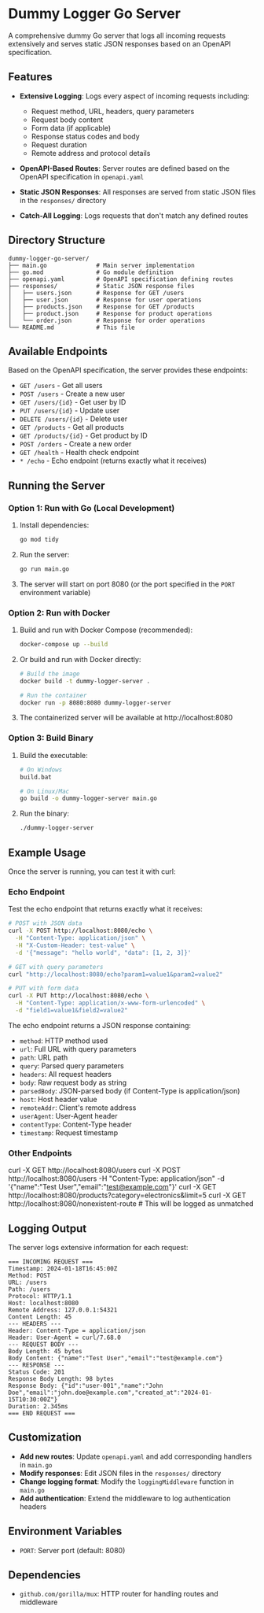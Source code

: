 # Dummy Logger Go Server

A comprehensive dummy Go server that logs all incoming requests extensively and serves static JSON responses based on an OpenAPI specification.

## Features

- **Extensive Logging**: Logs every aspect of incoming requests including:
  - Request method, URL, headers, query parameters
  - Request body content
  - Form data (if applicable)
  - Response status codes and body
  - Request duration
  - Remote address and protocol details

- **OpenAPI-Based Routes**: Server routes are defined based on the OpenAPI specification in `openapi.yaml`

- **Static JSON Responses**: All responses are served from static JSON files in the `responses/` directory

- **Catch-All Logging**: Logs requests that don't match any defined routes

## Directory Structure

```
dummy-logger-go-server/
├── main.go              # Main server implementation
├── go.mod               # Go module definition
├── openapi.yaml         # OpenAPI specification defining routes
├── responses/           # Static JSON response files
│   ├── users.json       # Response for GET /users
│   ├── user.json        # Response for user operations
│   ├── products.json    # Response for GET /products
│   ├── product.json     # Response for product operations
│   └── order.json       # Response for order operations
└── README.md            # This file
```

## Available Endpoints

Based on the OpenAPI specification, the server provides these endpoints:

- `GET /users` - Get all users
- `POST /users` - Create a new user
- `GET /users/{id}` - Get user by ID
- `PUT /users/{id}` - Update user
- `DELETE /users/{id}` - Delete user
- `GET /products` - Get all products
- `GET /products/{id}` - Get product by ID
- `POST /orders` - Create a new order
- `GET /health` - Health check endpoint
- `* /echo` - Echo endpoint (returns exactly what it receives)

## Running the Server

### Option 1: Run with Go (Local Development)

1. Install dependencies:
   ```bash
   go mod tidy
   ```

2. Run the server:
   ```bash
   go run main.go
   ```

3. The server will start on port 8080 (or the port specified in the `PORT` environment variable)

### Option 2: Run with Docker

1. Build and run with Docker Compose (recommended):
   ```bash
   docker-compose up --build
   ```

2. Or build and run with Docker directly:
   ```bash
   # Build the image
   docker build -t dummy-logger-server .
   
   # Run the container
   docker run -p 8080:8080 dummy-logger-server
   ```

3. The containerized server will be available at http://localhost:8080

### Option 3: Build Binary

1. Build the executable:
   ```bash
   # On Windows
   build.bat
   
   # On Linux/Mac
   go build -o dummy-logger-server main.go
   ```

2. Run the binary:
   ```bash
   ./dummy-logger-server
   ```

## Example Usage

Once the server is running, you can test it with curl:

### Echo Endpoint
Test the echo endpoint that returns exactly what it receives:

```bash
# POST with JSON data
curl -X POST http://localhost:8080/echo \
  -H "Content-Type: application/json" \
  -H "X-Custom-Header: test-value" \
  -d '{"message": "hello world", "data": [1, 2, 3]}'

# GET with query parameters
curl "http://localhost:8080/echo?param1=value1&param2=value2"

# PUT with form data
curl -X PUT http://localhost:8080/echo \
  -H "Content-Type: application/x-www-form-urlencoded" \
  -d "field1=value1&field2=value2"
```

The echo endpoint returns a JSON response containing:
- `method`: HTTP method used
- `url`: Full URL with query parameters
- `path`: URL path
- `query`: Parsed query parameters
- `headers`: All request headers
- `body`: Raw request body as string
- `parsedBody`: JSON-parsed body (if Content-Type is application/json)
- `host`: Host header value
- `remoteAddr`: Client's remote address
- `userAgent`: User-Agent header
- `contentType`: Content-Type header
- `timestamp`: Request timestamp

### Other Endpoints
curl -X GET http://localhost:8080/users
curl -X POST http://localhost:8080/users -H "Content-Type: application/json" -d '{"name":"Test User","email":"test@example.com"}'
curl -X GET http://localhost:8080/products?category=electronics&limit=5
curl -X GET http://localhost:8080/nonexistent-route  # This will be logged as unmatched

## Logging Output

The server logs extensive information for each request:

```
=== INCOMING REQUEST ===
Timestamp: 2024-01-18T16:45:00Z
Method: POST
URL: /users
Path: /users
Protocol: HTTP/1.1
Host: localhost:8080
Remote Address: 127.0.0.1:54321
Content Length: 45
--- HEADERS ---
Header: Content-Type = application/json
Header: User-Agent = curl/7.68.0
--- REQUEST BODY ---
Body Length: 45 bytes
Body Content: {"name":"Test User","email":"test@example.com"}
--- RESPONSE ---
Status Code: 201
Response Body Length: 98 bytes
Response Body: {"id":"user-001","name":"John Doe","email":"john.doe@example.com","created_at":"2024-01-15T10:30:00Z"}
Duration: 2.345ms
=== END REQUEST ===
```

## Customization

- **Add new routes**: Update `openapi.yaml` and add corresponding handlers in `main.go`
- **Modify responses**: Edit JSON files in the `responses/` directory
- **Change logging format**: Modify the `loggingMiddleware` function in `main.go`
- **Add authentication**: Extend the middleware to log authentication headers

## Environment Variables

- `PORT`: Server port (default: 8080)

## Dependencies

- `github.com/gorilla/mux`: HTTP router for handling routes and middleware
